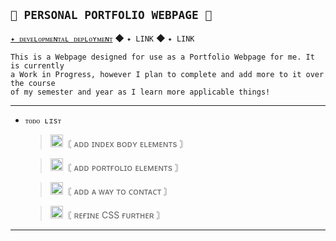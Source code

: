 ## `🌿 PERSONAL PORTFOLIO WEBPAGE 🌿`
[`✦ ᴅᴇᴠᴇʟᴏᴘᴍᴇɴᴛᴀʟ ᴅᴇᴘʟᴏʏᴍᴇɴᴛ`](https://keisukel.github.io/Portfolio/) ◆ `✦ LINK` ◆ `✦ LINK`

    This is a Webpage designed for use as a Portfolio Webpage for me. It is currently 
    a Work in Progress, however I plan to complete and add more to it over the course
    of my semester and year as I learn more applicable things!
------
- `ᴛᴏᴅᴏ ʟɪsᴛ`
  
  ><img width="20" src="https://imgur.com/rzRlaDz.png" alt="Icon Image">〘 ᴀᴅᴅ ɪɴᴅᴇx ʙᴏᴅʏ ᴇʟᴇᴍᴇɴᴛs 〙
  
  ><img width="20" src="https://imgur.com/rzRlaDz.png" alt="Icon Image">〘 ᴀᴅᴅ ᴘᴏʀᴛғᴏʟɪᴏ ᴇʟᴇᴍᴇɴᴛs 〙
  
  ><img width="20" src="https://imgur.com/rzRlaDz.png" alt="Icon Image">〘 ᴀᴅᴅ ᴀ ᴡᴀʏ ᴛᴏ ᴄᴏɴᴛᴀᴄᴛ 〙
  
  ><img width="20" src="https://imgur.com/rzRlaDz.png" alt="Icon Image">〘 ʀᴇғɪɴᴇ CSS ғᴜʀᴛʜᴇʀ 〙

------
